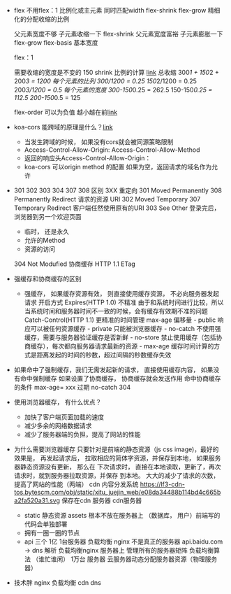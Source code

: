 - flex 不用flex：1 比例化或主元素
    同时匹配width flex-shrink flex-grow
    精细化的分配收缩的比例

    父元素宽度不够 子元素收缩一下 flex-shrink 
    父元素宽度富裕 子元素膨胀一下 flex-grow
    flex-basis 基本宽度

    flex：1

    需要收缩的宽度是不变的 150
    shrink 比例的计算 [link](./flex/index.html)
    总收缩 300*1 + 150*2 + 200*3 = 1200
    每个元素的比列 300/1200 = 0.25
                  150*2/1200 = 0.25
                  200*3/1200 = 0.5
    每个元素的宽度 300-150*0.25 = 262.5
                  150-150*0.25 = 112.5
                  200-150*0.5 =  125

    flex-order 可以为负值 越小越在前[link](./flex/order.html)

- koa-cors 能跨域的原理是什么？[link](./koa_cors)
    - 当发生跨域的时候， 如果没有cors就会被同源策略限制
    - Access-Control-Allow-Origin:
        Access-Control-Allow-Method
    - 返回的响应头Access-Control-Allow-Origin： 
    - koa-cors 可以origin method 的配置
        如果为空，返回请求的域名作为允许

- 301 302 303 304 307 308 区别 
    3XX 重定向 
    301 Moved Permanently  308  Permanently Redirect
        请求的资源 URI 
    302 Moved Temporary  307 Temporary Redirect
        客户端任然使用原有的URI
    303 See Other
        登录完后，浏览器到另一个欢迎页面


    - 临时， 还是永久
    - 允许的Method 
    - 资源的访问 

    304 Not Modufied 
    协商缓存 
    HTTP 1.1 ETag

- 强缓存和协商缓存的区别
    - 强缓存， 如果缓存资源有效， 则直接使用缓存资源， 不必向服务器发起请求
        开启方式
        Expires(HTTP 1.0)  不精准  由于和系统时间进行比较，所以当系统时间和服务器时间不一致的时候，会有缓存有效期不准的问题
        Catch-Control(HTTP 1.1) 更精准的时间管理 max-age 偏移量
            - public 响应可以被任何资源缓存
            - private 只能被浏览器缓存
            - no-catch 不使用强缓存，需要与服务器验证缓存是否新鲜
            - no-store 禁止使用缓存（包括协商缓存），每次都向服务器请求最新的资源
            - max-age 缓存时间计算的方式是距离发起的时间的秒数，超过间隔的秒数缓存失效

- 如果命中了强制缓存，我们无需发起新的请求， 直接使用缓存内容， 如果没有命中强制缓存
    如果设置了协商缓存， 协商缓存就会发送作用
    命中协商缓存的条件 max-age= xxx 过期
                      no-catch  304 
- 使用浏览器缓存， 有什么优点？
    - 加快了客户端页面加载的速度
    - 减少多余的网络数据请求
    - 减少了服务器端的负担，提高了网站的性能

- 为什么需要浏览器缓存
    只要针对是前端的静态资源（js css image)，最好的效果是， 再发起请求后，
    拉取相应的简体字资源，并保存到本地， 如果服务器静态资源没有更新， 那么在
    下次请求时， 直接在本地读取，更新了，再次请求时，就到服务器拉取资源，并保存
    到本地。
    大大的减少了请求的次数， 提高了网站的性能（两端） cdn 内容分发系统
    https://lf3-cdn-tos.bytescm.com/obj/static/xitu_juejin_web/e08da34488b114bd4c665ba2fa520a31.svg
    保存在cdn 服务器
    cdn服务器
    - static 静态资源 assets 根本不放在服务器上 （数据库， 用户）前端写的代码会单独部署
    - 拥有一圈一圈的节点
    - api 三个 1亿  1台服务器 负载均衡 nginx
        不是真正的服务器  api.baidu.com -> dns 解析
        负载均衡nginx 服务器上 管理所有的服务器矩阵 负载均衡算法
        （谁忙谁闲）
        1万台  服务器  云服务器动态分配服务器资源（物理服务器）
- 技术胖 nginx  负载均衡  cdn  dns

